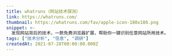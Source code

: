 ```yaml
---
title: whatruns（网站技术探测）
link: https://whatruns.com/
thumbnail: https://whatruns.com/fav/apple-icon-180x180.png
snippet: >-
  发现网站背后的技术，一款免费浏览器扩展，帮助你一键识别任意网站所用技术。
tags: ["技术分析", "信息", "调研"]
createdAt: 2021-07-28T00:00:00.000Z
---
```

